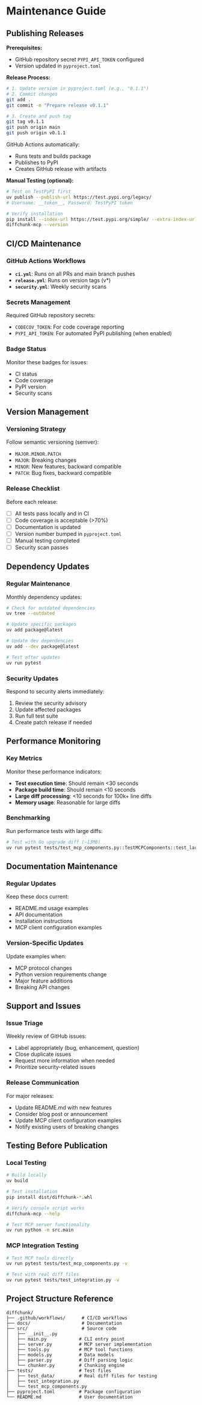 # Maintenance Guide

## Publishing Releases

**Prerequisites:**
- GitHub repository secret `PYPI_API_TOKEN` configured
- Version updated in `pyproject.toml`

**Release Process:**
```bash
# 1. Update version in pyproject.toml (e.g., "0.1.1")
# 2. Commit changes
git add .
git commit -m "Prepare release v0.1.1"

# 3. Create and push tag
git tag v0.1.1
git push origin main
git push origin v0.1.1
```

GitHub Actions automatically:
- Runs tests and builds package
- Publishes to PyPI
- Creates GitHub release with artifacts

**Manual Testing (optional):**
```bash
# Test on TestPyPI first
uv publish --publish-url https://test.pypi.org/legacy/
# Username: __token__, Password: TestPyPI token

# Verify installation
pip install --index-url https://test.pypi.org/simple/ --extra-index-url https://pypi.org/simple/ diffchunk
diffchunk-mcp --version
```

## CI/CD Maintenance

### GitHub Actions Workflows

- **`ci.yml`**: Runs on all PRs and main branch pushes
- **`release.yml`**: Runs on version tags (v*)
- **`security.yml`**: Weekly security scans

### Secrets Management

Required GitHub repository secrets:
- `CODECOV_TOKEN`: For code coverage reporting
- `PYPI_API_TOKEN`: For automated PyPI publishing (when enabled)

### Badge Status

Monitor these badges for issues:
- CI status
- Code coverage
- PyPI version
- Security scans

## Version Management

### Versioning Strategy

Follow semantic versioning (semver):
- `MAJOR.MINOR.PATCH`
- `MAJOR`: Breaking changes
- `MINOR`: New features, backward compatible
- `PATCH`: Bug fixes, backward compatible

### Release Checklist

Before each release:

- [ ] All tests pass locally and in CI
- [ ] Code coverage is acceptable (>70%)
- [ ] Documentation is updated
- [ ] Version number bumped in `pyproject.toml`
- [ ] Manual testing completed
- [ ] Security scan passes

## Dependency Updates

### Regular Maintenance

Monthly dependency updates:

```bash
# Check for outdated dependencies
uv tree --outdated

# Update specific packages
uv add package@latest

# Update dev dependencies
uv add --dev package@latest

# Test after updates
uv run pytest
```

### Security Updates

Respond to security alerts immediately:

1. Review the security advisory
2. Update affected packages
3. Run full test suite
4. Create patch release if needed

## Performance Monitoring

### Key Metrics

Monitor these performance indicators:

- **Test execution time**: Should remain <30 seconds
- **Package build time**: Should remain <10 seconds
- **Large diff processing**: <10 seconds for 100k+ line diffs
- **Memory usage**: Reasonable for large diffs

### Benchmarking

Run performance tests with large diffs:

```bash
# Test with Go upgrade diff (~13MB)
uv run pytest tests/test_mcp_components.py::TestMCPComponents::test_large_diff_performance -v
```

## Documentation Maintenance

### Regular Updates

Keep these docs current:
- README.md usage examples
- API documentation
- Installation instructions
- MCP client configuration examples

### Version-Specific Updates

Update examples when:
- MCP protocol changes
- Python version requirements change
- Major feature additions
- Breaking API changes

## Support and Issues

### Issue Triage

Weekly review of GitHub issues:
- Label appropriately (bug, enhancement, question)
- Close duplicate issues  
- Request more information when needed
- Prioritize security-related issues

### Release Communication

For major releases:
- Update README.md with new features
- Consider blog post or announcement
- Update MCP client configuration examples
- Notify existing users of breaking changes

## Testing Before Publication

### Local Testing
```bash
# Build locally
uv build

# Test installation
pip install dist/diffchunk-*.whl

# Verify console script works
diffchunk-mcp --help

# Test MCP server functionality
uv run python -m src.main
```

### MCP Integration Testing
```bash
# Test MCP tools directly
uv run pytest tests/test_mcp_components.py -v

# Test with real diff files
uv run pytest tests/test_integration.py -v
```

## Project Structure Reference

```
diffchunk/
├── .github/workflows/      # CI/CD workflows
├── docs/                   # Documentation
├── src/                    # Source code
│   ├── __init__.py
│   ├── main.py            # CLI entry point
│   ├── server.py          # MCP server implementation
│   ├── tools.py           # MCP tool functions
│   ├── models.py          # Data models
│   ├── parser.py          # Diff parsing logic
│   └── chunker.py         # Chunking engine
├── tests/                 # Test files
│   ├── test_data/         # Real diff files for testing
│   ├── test_integration.py
│   └── test_mcp_components.py
├── pyproject.toml         # Package configuration
└── README.md              # User documentation
```